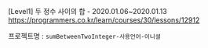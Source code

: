 [Level1] 두 정수 사이의 합 - 2020.01.06~2020.01.13 https://programmers.co.kr/learn/courses/30/lessons/12912


프로젝트명 : `sumBetweenTwoInteger-사용언어-이니셜`
